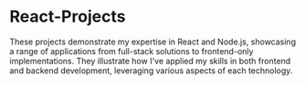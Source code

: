 # React-Projects
These projects demonstrate my expertise in React and Node.js, showcasing a range of applications from full-stack solutions to frontend-only implementations. They illustrate how I've applied my skills in both frontend and backend development, leveraging various aspects of each technology.
